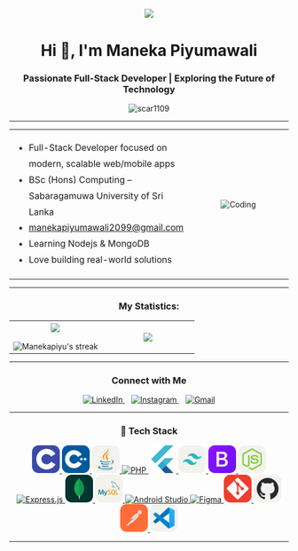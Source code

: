 <p align="center">
  <img src="https://github.com/7oSkaaa/7oSkaaa/blob/main/Images/about_me.gif?raw=true" width="100px">
</p>

<h1 align="center">Hi 👋, I'm Maneka Piyumawali</h1>
<h3 align="center">Passionate Full-Stack Developer | Exploring the Future of Technology</h3>
<p align="center"> <img src="https://komarev.com/ghpvc/?username=manekapiyu&label=Profile%20views&color=0e75b6&style=flat" alt="scar1109" /> </p>

---

<table align="center">
  <tr border="none">
    <td width="50%" align="left" style="font-size: 16px; line-height: 1.8;">
      <ul>
        <li> Full-Stack Developer focused on modern, scalable web/mobile apps</li>
        <li> BSc (Hons) Computing – Sabaragamuwa University of Sri Lanka</li>
        <li><a href="mailto:manekapiyumawali2099@gmail.com">manekapiyumawali2099@gmail.com</a></li>
        <li>Learning Nodejs & MongoDB</li>
        <li> Love building real-world solutions</li>
      </ul>
    </td>
  <td width="50%" align="center">

  <img align="center" alt="Coding" width="450" src="https://repository-images.githubusercontent.com/588181932/e36ec678-7984-4cdd-8e4c-a3932772ff8e">
  </tr>
  </tr>
</table>

---

<h3 align="center">My Statistics:</h3>
<p align="center">
  <table align="center" border="0" cellpadding="0" cellspacing="0">
    <tr>
      <td width="50%" align="center">
        <img align="center" src="https://github-readme-stats.vercel.app/api?username=Manekapiyu&theme=dark&show_icons=true&count_private=true" />
        <br><br>
        <img title="🔥 Get streak stats for your profile at git.io/streak-stats" alt="Manekapiyu's streak" src="https://github-readme-streak-stats.herokuapp.com/?user=Manekapiyu&theme=dark&hide_border=false" />
      </td>
      <td width="50%" align="center">
        <img 
  align="center" 
  src="https://github-readme-stats.anuraghazra1.vercel.app/api/top-langs/?username=Manekapiyu&theme=dark&hide_border=false&langs_count=10" 
  style="max-width: 250px;" 
/>
      </td>
    </tr>
  </table>
</p>

---

<h3 align="center">Connect with Me</h3>

<p align="center" style="margin-top: 10px;">
  <a href="https://www.linkedin.com/in/manekapiyumawali" target="_blank" rel="noopener noreferrer" title="LinkedIn">
    <img src="https://cdn.jsdelivr.net/gh/devicons/devicon/icons/linkedin/linkedin-original.svg" alt="LinkedIn" width="40" />
  </a>&nbsp;&nbsp;
  
  <a href="https://www.instagram.com/manekapiyumawali" target="_blank" rel="noopener noreferrer" title="Instagram">
    <img src="https://upload.wikimedia.org/wikipedia/commons/a/a5/Instagram_icon.png" alt="Instagram" width="40" />
  </a>&nbsp;&nbsp;

  <a href="mailto:manekapiyumawali2099@gmail.com" target="_blank" rel="noopener noreferrer" title="Email">
    <img src="https://upload.wikimedia.org/wikipedia/commons/4/4e/Gmail_Icon.png" alt="Gmail" width="40" />
  </a>
</p>

---

<h3 align="center">🚀 Tech Stack</h3>

<p align="center">
  <!-- Programming Languages -->
  <a href="https://www.cprogramming.com/" target="_blank" rel="noreferrer">
    <img src="https://github.com/tandpfun/skill-icons/blob/main/icons/C.svg" alt="C" width="50" height="50"/>
  </a>
  <a href="https://www.w3schools.com/cpp/" target="_blank" rel="noreferrer">
    <img src="https://github.com/tandpfun/skill-icons/blob/main/icons/CPP.svg" alt="C++" width="50" height="50"/>
  </a>
  <a href="https://www.java.com" target="_blank" rel="noreferrer">
    <img src="https://github.com/tandpfun/skill-icons/blob/main/icons/Java-Light.svg" alt="Java" width="50" height="50"/>
  </a>
  <a href="https://www.php.net" target="_blank" rel="noreferrer">
    <img src="https://github.com/Scar1109/skill-icons/blob/Scar1109/icons/PHP-Light.svg" alt="PHP" width="50" height="50"/>
  </a>

  <!-- Frontend -->
  <a href="https://flutter.dev/" target="_blank" rel="noreferrer">
  <img src="https://raw.githubusercontent.com/devicons/devicon/master/icons/flutter/flutter-original.svg" alt="Flutter" width="50" height="50"/>
</a>

  <a href="https://tailwindcss.com/" target="_blank" rel="noreferrer">
    <img src="https://github.com/tandpfun/skill-icons/blob/main/icons/TailwindCSS-Light.svg" alt="Tailwind CSS" width="50" height="50"/>
  </a>
  <a href="https://getbootstrap.com/" target="_blank" rel="noreferrer">
    <img src="https://github.com/tandpfun/skill-icons/blob/main/icons/Bootstrap.svg" alt="Bootstrap" width="50" height="50"/>
  </a>

  <!-- Backend -->
  <a href="https://nodejs.org/" target="_blank" rel="noreferrer">
    <img src="https://github.com/tandpfun/skill-icons/blob/main/icons/NodeJS-Light.svg" alt="Node.js" width="50" height="50"/>
  </a>
  <a href="https://expressjs.com/" target="_blank" rel="noreferrer">
    <img src="https://github.com/Scar1109/skill-icons/blob/main/icons/ExpressJS-Light.svg" alt="Express.js" width="50" height="50"/>
  </a>

  <!-- Databases -->
  <a href="https://www.mongodb.com/" target="_blank" rel="noreferrer">
    <img src="https://github.com/tandpfun/skill-icons/blob/main/icons/MongoDB.svg" alt="MongoDB" width="50" height="50"/>
  </a>
  <a href="https://www.mysql.com/" target="_blank" rel="noreferrer">
    <img src="https://github.com/tandpfun/skill-icons/blob/main/icons/MySQL-Light.svg" alt="MySQL" width="50" height="50"/>
  </a>

  <!-- Tools -->
  <a href="https://developer.android.com" target="_blank" rel="noreferrer">
    <img src="https://github.com/Scar1109/skill-icons/blob/main/icons/AndroidStudio-Light.svg" alt="Android Studio" width="50" height="50"/>
  </a>
  <a href="https://www.figma.com/" target="_blank" rel="noreferrer">
    <img src="https://github.com/Scar1109/skill-icons/blob/main/icons/Figma-Light.svg" alt="Figma" width="50" height="50"/>
  </a>
  <a href="https://git-scm.com/" target="_blank" rel="noreferrer">
    <img src="https://github.com/tandpfun/skill-icons/blob/main/icons/Git.svg" alt="Git" width="50" height="50"/>
  </a>
  <a href="https://github.com/" target="_blank" rel="noreferrer">
    <img src="https://github.com/tandpfun/skill-icons/blob/main/icons/Github-Light.svg" alt="GitHub" width="50" height="50"/>
  </a>
  <a href="https://postman.com/" target="_blank" rel="noreferrer">
    <img src="https://github.com/tandpfun/skill-icons/blob/main/icons/Postman.svg" alt="Postman" width="50" height="50"/>
  </a>
  <a href="https://code.visualstudio.com/" target="_blank" rel="noreferrer">
    <img src="https://github.com/tandpfun/skill-icons/blob/main/icons/VSCode-Light.svg" alt="VS Code" width="50" height="50"/>
  </a>
</p>


---

